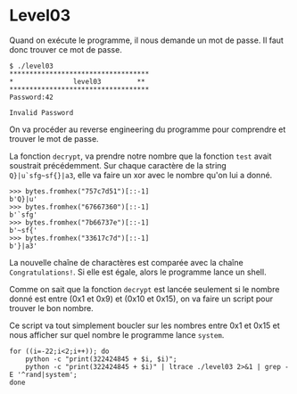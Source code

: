 # Level03

Quand on exécute le programme, il nous demande un mot de passe. Il faut donc trouver ce mot de passe.
```
$ ./level03
***********************************
*               level03         **
***********************************
Password:42

Invalid Password
```
On va procéder au reverse engineering du programme pour comprendre et trouver le mot de passe.

La fonction `decrypt`, va prendre notre nombre que la fonction `test` avait soustrait précédemment. Sur chaque caractère de la string ```
Q}|u`sfg~sf{}|a3```, elle va faire un xor avec le nombre qu'on lui a donné.

```
>>> bytes.fromhex("757c7d51")[::-1]
b'Q}|u'
>>> bytes.fromhex("67667360")[::-1]
b'`sfg'
>>> bytes.fromhex("7b66737e")[::-1]
b'~sf{'
>>> bytes.fromhex("33617c7d")[::-1]
b'}|a3'
```
La nouvelle chaîne de charactères est comparée avec la chaîne ```Congratulations!```. Si elle est égale, alors le programme lance un shell.

Comme on sait que la fonction `decrypt` est lancée seulement si le nombre donné est entre (0x1 et 0x9) et (0x10 et 0x15), on va faire un script pour trouver le bon nombre.

Ce script va tout simplement boucler sur les nombres entre 0x1 et 0x15 et nous afficher sur quel nombre le programme lance `system`.
```
for ((i=-22;i<2;i++)); do
	python -c "print(322424845 + $i, $i)";
	python -c "print(322424845 + $i)" | ltrace ./level03 2>&1 | grep -E '^rand|system';
done
```
